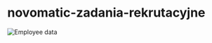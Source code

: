 # novomatic-zadania-rekrutacyjne


![Employee data](https://github.com/szymonSumara/novomatic-zadania-rekrutacyjne/doc/case1?raw=true "Employee Data title")
